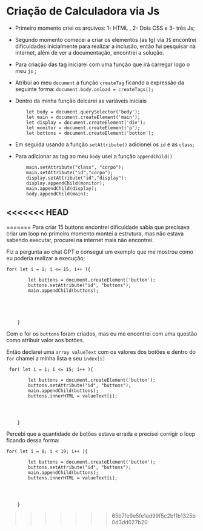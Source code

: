 # Criação de Calculadora via Js

- Primeiro momento criei os arquivos: 1- HTML , 2- Dois CSS e 3- três Js;

- Segundo momento comecei a criar os elementos (as tg) via `JS` encontrei dificuldades inicialmente para realizar a inclusão, então fui pesquisar na internet, além de ver a documentação, encontrei a solução. 

- Para criação das tag iniciarei com uma função que irá carregar logo o meu `js` ; 

- Atribui ao meu `document`  a função `createTag` ficando a expressão da seguinte forma: `document.body.onload = createTags();` 

- Dentro da minha função delcarei as variáveis iniciais 
  
  ```variaveis
      let body = document.querySelector('body');
      let main = document.createElement('main');
      let display = document.createElement('div');
      let monitor = document.createElement('p');
      let bottons = document.createElement('botton');
  ```

- Em seguida usando a função `setAttribute()` adicionei os `id` e as `class`; 

- Para adicionar as tag  ao meu `body` usei a função `appendChild()`
  
  ```appendChid
      main.setAttribute("class", "corpo");
      main.setAttribute("id","corpo");
      display.setAttribute("id","display");
      display.appendChild(monitor);
      main.appendChild(display);
      body.appendChild(main);
  ```

<<<<<<< HEAD
- 
=======
Para criar 15 buttons encontrei dificuldade sabia que precisava criar um loop no primeiro momento montei a estrutura, mas não estava sabendo executar, procurei na internet mais não encontrei. 

Fiz a pergunta ao chat GPT e consegui um exemplo que me mostrou como eu poderia realizar a execução;

```loop
for( let i = 1; i <= 15; i++ ){

        let buttons = document.createElement('button');
        buttons.setAttribute("id", "buttons");
        main.appendChild(buttons);
       



        
    }
```

Com o for os `buttons` foram criados, mas eu me encontrei com uma questão como atribuir valor aos botões. 

Então declarei uma `array valueText` com os valores dos botões e dentro do `for` chamei a minha lista e seu `index[i]` 



```código
 for( let i = 1; i <= 15; i++ ){

        let buttons = document.createElement('button');
        buttons.setAttribute("id", "buttons");
        main.appendChild(buttons);
        buttons.innerHTML = valueText[i];



        
    }
```



Percebi que a quantidade de botões estava errada e precisei corrigir o loop ficando dessa forma: 



```loop corrigido
for( let i = 0; i < 19; i++ ){

        let buttons = document.createElement('button');
        buttons.setAttribute("id", "buttons");
        main.appendChild(buttons);
        buttons.innerHTML = valueText[i];



        
    }
```




>>>>>>> 65b7fe9e5fe1ed99f5c2bf1b1325b0d3dd027b20

